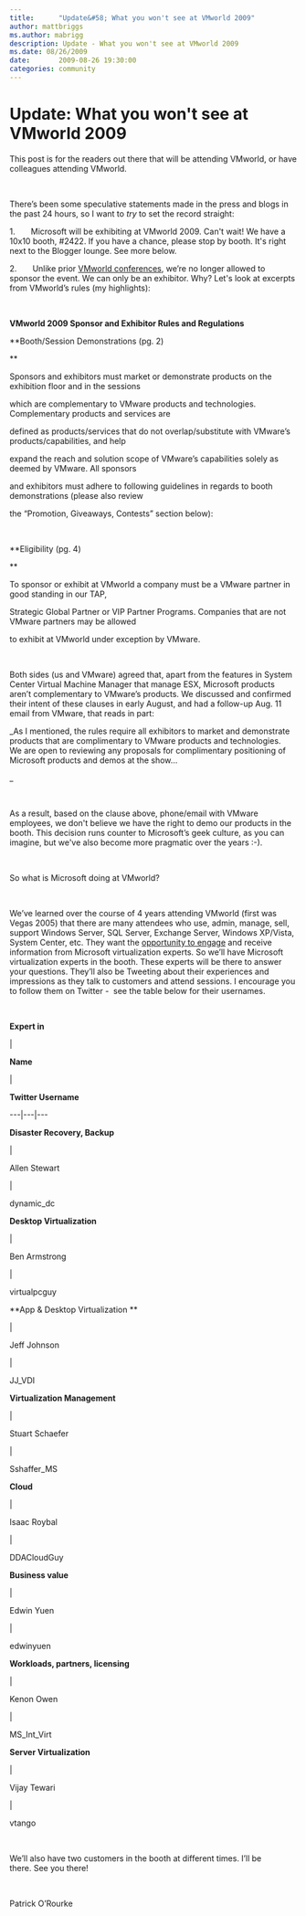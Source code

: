 ```yaml
---
title:      "Update&#58; What you won't see at VMworld 2009"
author: mattbriggs
ms.author: mabrigg
description: Update - What you won't see at VMworld 2009
ms.date: 08/26/2009
date:       2009-08-26 19:30:00
categories: community
---
```

# Update: What you won't see at VMworld 2009

This post is for the readers out there that will be attending VMworld, or have colleagues attending VMworld. 

 

There’s been some speculative statements made in the press and blogs in the past 24 hours, so I want to _try_ to set the record straight:

1.       Microsoft will be exhibiting at VMworld 2009. Can't wait! We have a 10x10 booth, #2422. If you have a chance, please stop by booth. It's right next to the Blogger lounge. See more below. 

2.       Unlike prior [VMworld conferences](https://blogs.technet.com/windowsserver/archive/2007/09/13/VMworld-2007_3A00_-MS-booth-noise.aspx "VMworld 2007 blog"), we’re no longer allowed to sponsor the event. We can only be an exhibitor. Why? Let's look at excerpts from VMworld’s rules (my highlights):

 

 **VMworld 2009 Sponsor and Exhibitor Rules and Regulations**

 **Booth/Session Demonstrations (pg. 2)

**

Sponsors and exhibitors must market or demonstrate products on the exhibition floor and in the sessions

which are complementary to VMware products and technologies. Complementary products and services are

defined as products/services that do not overlap/substitute with VMware’s products/capabilities, and help

expand the reach and solution scope of VMware’s capabilities solely as deemed by VMware. All sponsors

and exhibitors must adhere to following guidelines in regards to booth demonstrations (please also review

the “Promotion, Giveaways, Contests” section below):

 

 **Eligibility (pg. 4)

**

To sponsor or exhibit at VMworld a company must be a VMware partner in good standing in our TAP,

Strategic Global Partner or VIP Partner Programs. Companies that are not VMware partners may be allowed

to exhibit at VMworld under exception by VMware.

 

Both sides (us and VMware) agreed that, apart from the features in System Center Virtual Machine Manager that manage ESX, Microsoft products aren’t complementary to VMware’s products. We discussed and confirmed their intent of these clauses in early August, and had a follow-up Aug. 11 email from VMware, that reads in part:

 _As I mentioned, the rules require all exhibitors to market and demonstrate products that are complimentary to VMware products and technologies.   We are open to reviewing any proposals for complimentary positioning of Microsoft products and demos at the show…

_

 

As a result, based on the clause above, phone/email with VMware employees, we don't believe we have the right to demo our products in the booth. This decision runs counter to Microsoft’s geek culture, as you can imagine, but we've also become more pragmatic over the years :-). 

 

So what is Microsoft doing at VMworld? 

 

We’ve learned over the course of 4 years attending VMworld (first was Vegas 2005) that there are many attendees who use, admin, manage, sell, support Windows Server, SQL Server, Exchange Server, Windows XP/Vista, System Center, etc. They want the [opportunity to engage](https://blogs.technet.com/windowsserver/archive/2006/11/07/LA-Traffic-_2D00_-1_2C00_500-Shirts-in-150-minutes.aspx "VMworld 2006") and receive information from Microsoft virtualization experts. So we’ll have Microsoft virtualization experts in the booth. These experts will be there to answer your questions. They’ll also be Tweeting about their experiences and impressions as they talk to customers and attend sessions. I encourage you to follow them on Twitter -  see the table below for their usernames. 

 

**Expert in**

| 

**Name**

| 

**Twitter Username**  
  
---|---|---  
  
**Disaster Recovery, Backup**

| 

Allen Stewart 

| 

dynamic_dc   
  
**Desktop Virtualization**

| 

Ben Armstrong 

| 

virtualpcguy   
  
**App & Desktop Virtualization **

| 

Jeff Johnson 

| 

JJ_VDI   
  
**Virtualization Management**

| 

Stuart Schaefer 

| 

Sshaffer_MS   
  
**Cloud**

| 

Isaac Roybal 

| 

DDACloudGuy   
  
**Business value**

| 

Edwin Yuen 

| 

edwinyuen   
  
**Workloads, partners, licensing**

| 

Kenon Owen 

| 

MS_Int_Virt   
  
**Server Virtualization**

| 

Vijay Tewari 

| 

vtango   
  
 

We’ll also have two customers in the booth at different times. I’ll be there. See you there!

 

Patrick O’Rourke
